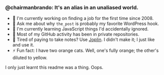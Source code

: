 ### @chairmanbrando: It's an alias in an unaliased world.

- 🔭 I'm currently working on finding a job for the first time since 2008.
- 💬 Ask me about why `the_post` is probably my favorite WordPress hook.
- 🌱 I'm currently learning JavaScript things I'd accidentally ignored.
- 🤔 Most of my GitHub activity has been in private repositories.
- 📝 Tired of paying to take notes? Use [Joplin](https://joplinapp.org/). I didn't make it; I just like and use it.
- ⚡ Fun fact: I have two orange cats. Well, one's fully orange; the other's diluted to yellow.

I only just learnt this readme was a thing. Oops.
